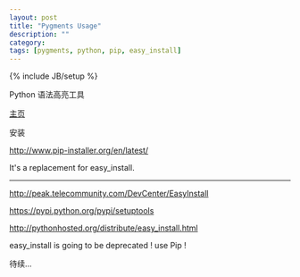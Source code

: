 ```yaml
---
layout: post
title: "Pygments Usage"
description: ""
category: 
tags: [pygments, python, pip, easy_install]
---
```

{% include JB/setup %}

Python 语法高亮工具

[主页](http://pygments.org/)

安装

http://www.pip-installer.org/en/latest/

It's a replacement for easy_install.

----

http://peak.telecommunity.com/DevCenter/EasyInstall

https://pypi.python.org/pypi/setuptools

http://pythonhosted.org/distribute/easy_install.html

easy_install is going to be deprecated ! use Pip !

待续…
